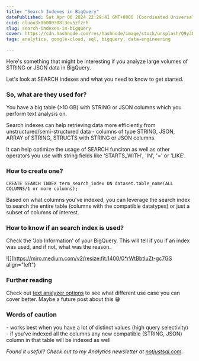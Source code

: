 ```yaml
---
title: "Search Indexes in BigQuery"
datePublished: Sat Apr 06 2024 22:29:41 GMT+0000 (Coordinated Universal Time)
cuid: cluoo3k0b000308l3ev5zfzrh
slug: search-indexes-in-bigquery
cover: https://cdn.hashnode.com/res/hashnode/image/stock/unsplash/Q9y3LRuuxmg/upload/cf17cb5eab1966ebde0ef4e9c2d24d06.jpeg
tags: analytics, google-cloud, sql, bigquery, data-engineering

---
```


Here's something that might be interesting if you analyze large volumes of STRING or JSON data in BigQuery.

Let's look at SEARCH indexes and what you need to know to get started.

### So, what are they used for?

You have a big table (&gt;10 GB) with STRING or JSON columns which you perform text analysis on.

Search indexes can help retrieving data more efficiently from unstructured/semi-structured data - columns of type STRING, JSON, ARRAY of STRING, STRUCTS with STRING or JSON columns.

It can help optimize the usage of SEARCH funciton as well as other operators you use with string fields like 'STARTS\_WITH', 'IN', '=' or 'LIKE'.

### How to create one?

`CREATE SEARCH INDEX term_search_index ON dataset.table_name(ALL COLUMNS/1 or more columns);`

Based on what columns you've indexed, you can leverage the search index to search the entire table (columns with the compatible datatypes) or just a subset of columns of interest.

### How to know if an search index is used?

Check the 'Job Information' of your BigQuery. This will tell if you if an index was used, and if not, what was the reason.

![](https://miro.medium.com/v2/resize:fit:1400/0*rWtBbtIuZt-gc7GS align="left")

### Further reading

Check out [text analyzer options](https://cloud.google.com/bigquery/docs/reference/standard-sql/text-analysis) to see what different use case you can cover better. Maybe a future post about this 😁

### Words of caution

\- works best when you have a lot of distinct values (high query selectivity)  
\- if you've indexed all the columns any new compatible (STRING, JSON) column in that table will be indexed as well

*Found it useful? Check out to my Analytics newsletter at* [*notjustsql.com*](https://www.notjustsql.com)*.*